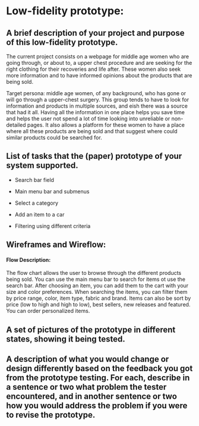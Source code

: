 # Low-fidelity prototype:

## A brief description of your project and purpose of this low-fidelity prototype.
The current project consists on a webpage for middle age women who are going through, or about to, a upper chest procedure and are seeking for the right clothing for their recoveries and life after. These women also seek more information and to have informed opinions about the products that are being sold.

Target persona: middle age women, of any background, who has gone or will go through a upper-chest surgery. This group tends to have to look for information and products in multiple sources, and eish there was a source that had it all. Having all the information in one place helps you save time and helps the user not spend a lot of time looking into unreliable or non-detailed pages. It also allows a platform for these women to have a place where all these products are being sold and that suggest where could similar products could be searched for.

## List of tasks that the (paper) prototype of your system supported.
- Search bar field

- Main menu bar and submenus

- Select a category

- Add an item to a car

- Filtering using different criteria

## Wireframes and Wireflow:
#### Flow Description: #### 
The flow chart allows the user to browse through the different products being sold. You can use the main menu bar to search for items ot use the search bar. After choosing an item, you can add them to the cart with your size and color preferences. When searching the items, you can filter them by price range, color, item type, fabric and brand. Items can also be sort by price (low to high and high to low), best sellers, new releases and featured. You can order personalized items.

## A set of pictures of the prototype in different states, showing it being tested.

## A description of what you would change or design differently based on the feedback you got from the prototype testing. For each, describe in a sentence or two what problem the tester encountered, and in another sentence or two how you would address the problem if you were to revise the prototype.
